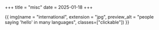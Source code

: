 +++
title = "misc"
date = 2025-01-18
+++

{{ img(name = "international", extension = "jpg", preview_alt = "people saying 'hello' in many languages", classes=["clickable"]) }}

